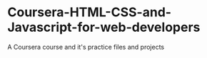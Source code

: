 # Coursera-HTML-CSS-and-Javascript-for-web-developers
A Coursera course and it's practice files and projects
